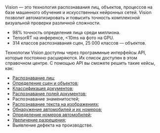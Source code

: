 Vision — это технология распознавания лиц, объектов, процессов на базе машинного обучения и искусственных нейронных сетей. Vision позволит автоматизировать и повысить точность комплексной визуальной проверки различной сложности.

- 98% точность определения лица среди миллиона.
- TensorRT на инференсе, <10ms на фото на GPU.
- 314 классов распознавания сцен, 25 000 классов — объектов.

Технологии Vision доступны через программные интерфейсы API, которые постоянно расширяются. Их список доступен в этом справочном центре. С помощью API вы сможете решить такие кейсы, как:

- [Распознавание лиц](/ml/vision/manage-vision/face-recognition);
- [Определение сцен и объектов](/ml/vision/manage-vision/vision-api-obj);
- [Классификация документов](/ml/vision/manage-vision/vision-api-doctypes);
- [Распознавание полей документов](/ml/vision/manage-vision/docs-recognition);
- Распознавание знаменитостей;
- [Распознавание текста на изображениях](/ml/vision/manage-vision/vision-api-txt);
- [Обнаружение автомобилей и их номеров](/ml/vision/manage-vision/plate-recognition);
- [Определение номеров автомобилей](/ml/vision/manage-vision/plate-recognition);
- [Увеличение разрешения](/ml/vision/manage-vision/vision-image-api);
- Выявление дефекта на производстве.
